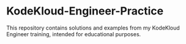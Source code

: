 # KodeKloud-Engineer-Practice
This repository contains solutions and examples from my KodeKloud Engineer training, intended for educational purposes.
